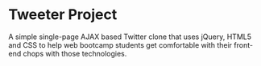 # Tweeter Project

A simple single-page AJAX based Twitter clone that uses jQuery, HTML5 and CSS to help web bootcamp students get comfortable with their front-end chops with those technologies.